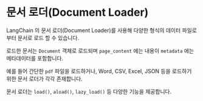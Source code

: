 # 문서 로더(Document Loader)

LangChain 의 문서 로더(Document Loader)를 사용해 다양한 형식의 데이터 파일로부터 문서로 로드 할 수 있습니다.

로드한 문서는 `Document` 객체로 로드되며 `page_content` 에는 내용이 `metadata` 에는 메타데이터를 포함합니다.

예를 들어 간단한 `pdf` 파일을 로드하거나, Word, CSV, Excel, JSON 등을 로드하기 위한 문서 로더가 각각 존재합니다.

문서 로더는 `load()`, `aload()`, `lazy_load()` 등 다양한 기능을 제공합니다.